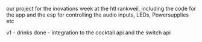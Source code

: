 our project for the inovations week at the htl rankweil, including the code for the app and the esp for controlling the audio inputs, LEDs, Powersupplies etc


v1 - drinks done - integration to the cocktail api and the switch api 
